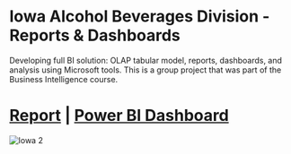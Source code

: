 # Iowa Alcohol Beverages Division - Reports & Dashboards
Developing full BI solution: OLAP tabular model, reports, dashboards, and analysis using Microsoft tools. This is a group project that was part of the Business Intelligence course.

# [Report](https://github.com/RodrigoFreireDA/side_projects/blob/e9ff3bee0d7b13de91f9e11a7c812bbf69951c59/4.%20Iowa%20ABD%20-%20Reports%20%26%20Dashboards/Report.pdf) | [Power BI Dashboard](https://app.powerbi.com/view?r=eyJrIjoiNDk0MDNmY2YtODA0Zi00MmYwLWFiNjYtNjE5MGM2Y2RjNDAwIiwidCI6ImU0YmQ2OWZmLWU2ZjctNGMyZS1iMjQ3LTQxYjU0YmEyNDkwZSIsImMiOjh9&pageName=ReportSection790526fb9abe9efb2415)

![Iowa 2](https://github.com/RodrigoFreireDA/side_projects/assets/119375701/99fa613d-6da3-478d-a1d1-af237cac8c03)


